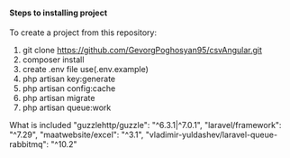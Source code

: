 <h4>Steps to installing project</h4>

To create a project from this repository:

1.  git clone https://github.com/GevorgPoghosyan95/csvAngular.git
2.  composer install
3.  create .env file use(.env.example)
4.  php artisan key:generate
5.  php artisan config:cache
6.  php artisan migrate
7.  php artisan queue:work

What is included
        "guzzlehttp/guzzle": "^6.3.1|^7.0.1",
        "laravel/framework": "^7.29",
        "maatwebsite/excel": "^3.1",
        "vladimir-yuldashev/laravel-queue-rabbitmq": "^10.2"


